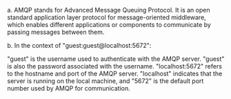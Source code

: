 a. AMQP stands for Advanced Message Queuing Protocol. It is an open standard application layer protocol for message-oriented middleware, which enables different applications or components to communicate by passing messages between them.

b. In the context of "guest:guest@localhost:5672":

"guest" is the username used to authenticate with the AMQP server.
"guest" is also the password associated with the username.
"localhost:5672" refers to the hostname and port of the AMQP server. "localhost" indicates that the server is running on the local machine, and "5672" is the default port number used by AMQP for communication.

